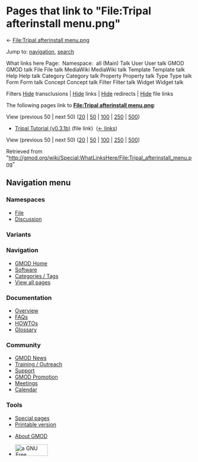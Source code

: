 <div id="mw-page-base" class="noprint">

</div>

<div id="mw-head-base" class="noprint">

</div>

<div id="content" class="mw-body" role="main">

<span id="top"></span>

<div id="mw-js-message" style="display:none;">

</div>



# <span dir="auto">Pages that link to "File:Tripal afterinstall menu.png"</span>

<div id="bodyContent">

<div id="contentSub">

← [File:Tripal afterinstall
menu.png](/wiki/File:Tripal_afterinstall_menu.png "File:Tripal afterinstall menu.png")

</div>

<div id="jump-to-nav" class="mw-jump">

Jump to: [navigation](#mw-navigation), [search](#p-search)

</div>

<div id="mw-content-text">

What links here Page:  Namespace:  all (Main) Talk User User talk GMOD
GMOD talk File File talk MediaWiki MediaWiki talk Template Template talk
Help Help talk Category Category talk Property Property talk Type Type
talk Form Form talk Concept Concept talk Filter Filter talk Widget
Widget talk

Filters
[Hide](/mediawiki/index.php?title=Special:WhatLinksHere/File:Tripal_afterinstall_menu.png&hidetrans=1 "Special:WhatLinksHere/File:Tripal afterinstall menu.png")
transclusions \|
[Hide](/mediawiki/index.php?title=Special:WhatLinksHere/File:Tripal_afterinstall_menu.png&hidelinks=1 "Special:WhatLinksHere/File:Tripal afterinstall menu.png")
links \|
[Hide](/mediawiki/index.php?title=Special:WhatLinksHere/File:Tripal_afterinstall_menu.png&hideredirs=1 "Special:WhatLinksHere/File:Tripal afterinstall menu.png")
redirects \|
[Hide](/mediawiki/index.php?title=Special:WhatLinksHere/File:Tripal_afterinstall_menu.png&hideimages=1 "Special:WhatLinksHere/File:Tripal afterinstall menu.png")
file links

The following pages link to **[File:Tripal afterinstall
menu.png](/wiki/File:Tripal_afterinstall_menu.png "File:Tripal afterinstall menu.png")**:

View (previous 50 \| next 50)
([20](/mediawiki/index.php?title=Special:WhatLinksHere/File:Tripal_afterinstall_menu.png&limit=20 "Special:WhatLinksHere/File:Tripal afterinstall menu.png")
\|
[50](/mediawiki/index.php?title=Special:WhatLinksHere/File:Tripal_afterinstall_menu.png&limit=50 "Special:WhatLinksHere/File:Tripal afterinstall menu.png")
\|
[100](/mediawiki/index.php?title=Special:WhatLinksHere/File:Tripal_afterinstall_menu.png&limit=100 "Special:WhatLinksHere/File:Tripal afterinstall menu.png")
\|
[250](/mediawiki/index.php?title=Special:WhatLinksHere/File:Tripal_afterinstall_menu.png&limit=250 "Special:WhatLinksHere/File:Tripal afterinstall menu.png")
\|
[500](/mediawiki/index.php?title=Special:WhatLinksHere/File:Tripal_afterinstall_menu.png&limit=500 "Special:WhatLinksHere/File:Tripal afterinstall menu.png"))

- [Tripal Tutorial
  (v0.3.1b)](/wiki/Tripal_Tutorial_(v0.3.1b) "Tripal Tutorial (v0.3.1b)")
  (file link) ‎ <span class="mw-whatlinkshere-tools">([←
  links](/mediawiki/index.php?title=Special:WhatLinksHere&target=Tripal+Tutorial+%28v0.3.1b%29 "Special:WhatLinksHere"))</span>

View (previous 50 \| next 50)
([20](/mediawiki/index.php?title=Special:WhatLinksHere/File:Tripal_afterinstall_menu.png&limit=20 "Special:WhatLinksHere/File:Tripal afterinstall menu.png")
\|
[50](/mediawiki/index.php?title=Special:WhatLinksHere/File:Tripal_afterinstall_menu.png&limit=50 "Special:WhatLinksHere/File:Tripal afterinstall menu.png")
\|
[100](/mediawiki/index.php?title=Special:WhatLinksHere/File:Tripal_afterinstall_menu.png&limit=100 "Special:WhatLinksHere/File:Tripal afterinstall menu.png")
\|
[250](/mediawiki/index.php?title=Special:WhatLinksHere/File:Tripal_afterinstall_menu.png&limit=250 "Special:WhatLinksHere/File:Tripal afterinstall menu.png")
\|
[500](/mediawiki/index.php?title=Special:WhatLinksHere/File:Tripal_afterinstall_menu.png&limit=500 "Special:WhatLinksHere/File:Tripal afterinstall menu.png"))

</div>

<div class="printfooter">

Retrieved from
"<http://gmod.org/wiki/Special:WhatLinksHere/File:Tripal_afterinstall_menu.png>"

</div>

<div id="catlinks" class="catlinks catlinks-allhidden">

</div>

<div class="visualClear">

</div>

</div>

</div>

<div id="mw-navigation">

## Navigation menu

<div id="mw-head">



<div id="left-navigation">

<div id="p-namespaces" class="vectorTabs" role="navigation"
aria-labelledby="p-namespaces-label">

### Namespaces

- <span id="ca-nstab-image"><a href="/wiki/File:Tripal_afterinstall_menu.png" accesskey="c"
  title="View the file page [c]">File</a></span>
- <span id="ca-talk"><a
  href="/mediawiki/index.php?title=File_talk:Tripal_afterinstall_menu.png&amp;action=edit&amp;redlink=1"
  accesskey="t"
  title="Discussion about the content page [t]">Discussion</a></span>

</div>

<div id="p-variants" class="vectorMenu emptyPortlet" role="navigation"
aria-labelledby="p-variants-label">

### 

### Variants[](#)

<div class="menu">

</div>

</div>

</div>

<div id="right-navigation">





</div>



</div>

</div>

</div>

<div id="mw-panel">

<div id="p-logo" role="banner">

<a href="/wiki/Main_Page"
style="background-image: url(http://gmod.org/images/GMOD-cogs.png);"
title="Visit the main page"></a>

</div>

<div id="p-Navigation" class="portal" role="navigation"
aria-labelledby="p-Navigation-label">

### Navigation

<div class="body">

- <span id="n-GMOD-Home">[GMOD Home](/wiki/Main_Page)</span>
- <span id="n-Software">[Software](/wiki/GMOD_Components)</span>
- <span id="n-Categories-.2F-Tags">[Categories /
  Tags](/wiki/Categories)</span>
- <span id="n-View-all-pages">[View all
  pages](/wiki/Special:AllPages)</span>

</div>

</div>

<div id="p-Documentation" class="portal" role="navigation"
aria-labelledby="p-Documentation-label">

### Documentation

<div class="body">

- <span id="n-Overview">[Overview](/wiki/Overview)</span>
- <span id="n-FAQs">[FAQs](/wiki/Category:FAQ)</span>
- <span id="n-HOWTOs">[HOWTOs](/wiki/Category:HOWTO)</span>
- <span id="n-Glossary">[Glossary](/wiki/Glossary)</span>

</div>

</div>

<div id="p-Community" class="portal" role="navigation"
aria-labelledby="p-Community-label">

### Community

<div class="body">

- <span id="n-GMOD-News">[GMOD News](/wiki/GMOD_News)</span>
- <span id="n-Training-.2F-Outreach">[Training /
  Outreach](/wiki/Training_and_Outreach)</span>
- <span id="n-Support">[Support](/wiki/Support)</span>
- <span id="n-GMOD-Promotion">[GMOD
  Promotion](/wiki/GMOD_Promotion)</span>
- <span id="n-Meetings">[Meetings](/wiki/Meetings)</span>
- <span id="n-Calendar">[Calendar](/wiki/Calendar)</span>

</div>

</div>

<div id="p-tb" class="portal" role="navigation"
aria-labelledby="p-tb-label">

### Tools

<div class="body">

- <span id="t-specialpages"><a href="/wiki/Special:SpecialPages" accesskey="q"
  title="A list of all special pages [q]">Special pages</a></span>
- <span id="t-print"><a
  href="/mediawiki/index.php?title=Special:WhatLinksHere/File:Tripal_afterinstall_menu.png&amp;printable=yes"
  rel="alternate" accesskey="p"
  title="Printable version of this page [p]">Printable version</a></span>

</div>

</div>

</div>

</div>

<div id="footer" role="contentinfo">

- <span id="footer-places-about">[About
  GMOD](/wiki/GMOD:About "GMOD:About")</span>

<!-- -->

- <span id="footer-copyrightico">[<img src="http://www.gnu.org/graphics/gfdl-logo-small.png" width="88"
  height="31" alt="a GNU Free Documentation License" />](http://www.gnu.org/licenses/fdl-1.3.html)</span>


<div style="clear:both">

</div>

</div>
